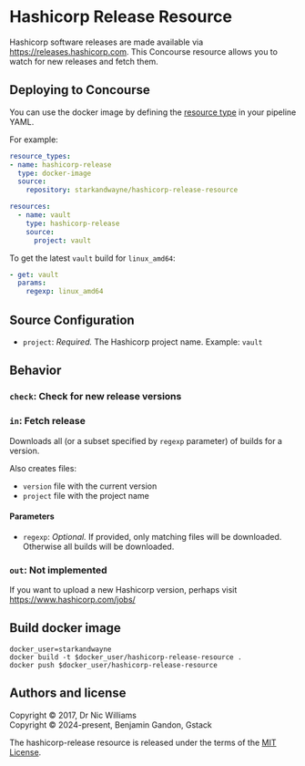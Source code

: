 # Hashicorp Release Resource

Hashicorp software releases are made available via https://releases.hashicorp.com. This Concourse resource allows you to watch for new releases and fetch them.

## Deploying to Concourse

You can use the docker image by defining the [resource type](http://concourse.ci/configuring-resource-types.html) in your pipeline YAML.

For example:

```yaml
resource_types:
- name: hashicorp-release
  type: docker-image
  source:
    repository: starkandwayne/hashicorp-release-resource

resources:
  - name: vault
    type: hashicorp-release
    source:
      project: vault
```

To get the latest `vault` build for `linux_amd64`:

```yaml
- get: vault
  params:
    regexp: linux_amd64
```

## Source Configuration

* `project`: *Required.* The Hashicorp project name.
    Example: `vault`

## Behavior

### `check`: Check for new release versions

### `in`: Fetch release

Downloads all (or a subset specified by `regexp` parameter) of builds for a version.

Also creates files:

* `version` file with the current version
* `project` file with the project name

#### Parameters

* `regexp`: *Optional.* If provided, only matching files will be downloaded. Otherwise all builds will be downloaded.

### `out`: Not implemented

If you want to upload a new Hashicorp version, perhaps visit https://www.hashicorp.com/jobs/


<!-- START_OF_DOCKERHUB_STRIP -->

## Build docker image

```shell
docker_user=starkandwayne
docker build -t $docker_user/hashicorp-release-resource .
docker push $docker_user/hashicorp-release-resource
```

<!-- END_OF_DOCKERHUB_STRIP -->



## Authors and license

Copyright © 2017, Dr Nic Williams<br/>
Copyright © 2024-present, Benjamin Gandon, Gstack

The hashicorp-release resource is released under the terms of the
[MIT License](./LICENSE).

<!--
# Local Variables:
# indent-tabs-mode: nil
# End:
-->
